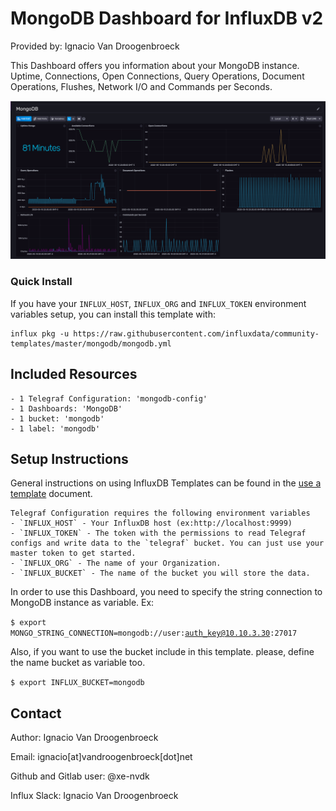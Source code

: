 # MongoDB Dashboard for InfluxDB v2

Provided by: Ignacio Van Droogenbroeck

This Dashboard offers you information about your MongoDB instance. Uptime, Connections, Open Connections, Query Operations, Document Operations, Flushes, Network I/O and Commands per Seconds.

![Dashboard Screenshot](screenshot.png)

### Quick Install

If you have your `INFLUX_HOST`, `INFLUX_ORG` and `INFLUX_TOKEN` environment variables setup, you can install this template with:

```
influx pkg -u https://raw.githubusercontent.com/influxdata/community-templates/master/mongodb/mongodb.yml
```

## Included Resources

    - 1 Telegraf Configuration: 'mongodb-config'
    - 1 Dashboards: 'MongoDB'
    - 1 bucket: 'mongodb'
    - 1 label: 'mongodb' 

## Setup Instructions

General instructions on using InfluxDB Templates can be found in the [use a template](../docs/use_a_template.md) document.
    
    Telegraf Configuration requires the following environment variables
    - `INFLUX_HOST` - Your InfluxDB host (ex:http://localhost:9999)
    - `INFLUX_TOKEN` - The token with the permissions to read Telegraf configs and write data to the `telegraf` bucket. You can just use your master token to get started.
    - `INFLUX_ORG` - The name of your Organization.
    - `INFLUX_BUCKET` - The name of the bucket you will store the data.

In order to use this Dashboard, you need to specify the string connection to MongoDB instance as variable. Ex:

<code>$ export MONGO_STRING_CONNECTION=mongodb://user:auth_key@10.10.3.30:27017</code>

Also, if you want to use the bucket include in this template. please, define the name bucket as variable too.

<code>$ export INFLUX_BUCKET=mongodb</code>

## Contact

Author: Ignacio Van Droogenbroeck

Email: ignacio[at]vandroogenbroeck[dot]net

Github and Gitlab user: @xe-nvdk 

Influx Slack: Ignacio Van Droogenbroeck
